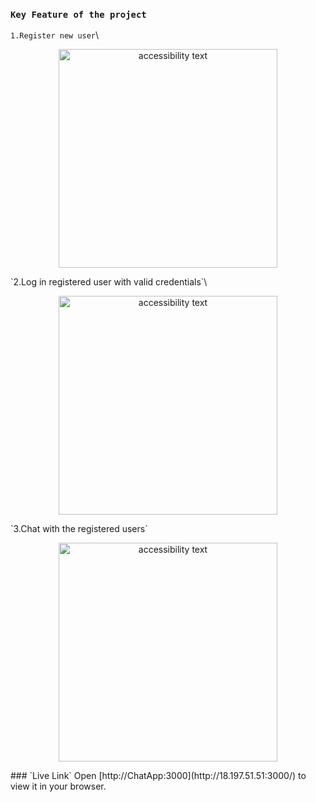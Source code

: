 ### `Key Feature of the project`
`1.Register new user`\
<p align="center">
  <img src="https://i.ibb.co/KNdZhj1/Screenshot-from-2023-01-04-11-15-52.png" width="350" alt="accessibility text">
</p>
`2.Log in registered user with valid credentials`\
<p align="center">
  <img src="https://i.ibb.co/17V7tpJ/Screenshot-from-2023-01-04-11-14-27.png" width="350" alt="accessibility text">
</p>
`3.Chat with the registered users`
<p align="center">
  <img src="https://i.ibb.co/HgWrZm6/Screenshot-from-2023-01-04-11-08-28.png" width="350" alt="accessibility text">
</p>
### `Live Link`
Open [http://ChatApp:3000](http://18.197.51.51:3000/) to view it in your browser.

